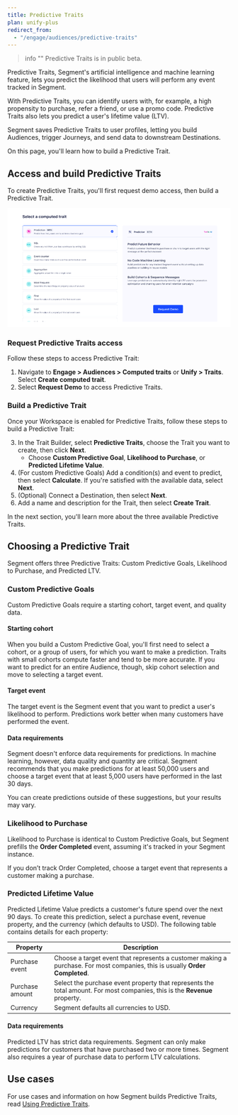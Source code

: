 ```yaml
---
title: Predictive Traits
plan: unify-plus 
redirect_from:
  - "/engage/audiences/predictive-traits"
---
```


> info ""
> Predictive Traits is in public beta.

Predictive Traits, Segment's artificial intelligence and machine learning feature, lets you predict the likelihood that users will perform any event tracked in Segment. 

With Predictive Traits, you can identify users with, for example, a high propensity to purchase, refer a friend, or use a promo code. Predictive Traits also lets you predict a user's lifetime value (LTV).

Segment saves Predictive Traits to user profiles, letting you build Audiences, trigger Journeys, and send data to downstream Destinations.

On this page, you'll learn how to build a Predictive Trait.

## Access and build Predictive Traits

To create Predictive Traits, you'll first request demo access, then build a Predictive Trait.

![The Predictive Trait builder in the Segment UI](../../images/trait_builder.png)


### Request Predictive Traits access

Follow these steps to access Predictive Trait:

1. Navigate to **Engage > Audiences > Computed traits** or **Unify > Traits**. Select **Create computed trait**.
2. Select **Request Demo** to access Predictive Traits.

### Build a Predictive Trait

Once your Workspace is enabled for Predictive Traits, follow these steps to build a Predictive Trait:

3. In the Trait Builder, select **Predictive Traits**, choose the Trait you want to create, then click **Next**.
    - Choose **Custom Predictive Goal**, **Likelihood to Purchase**, or **Predicted Lifetime Value**.
4. (For custom Predictive Goals) Add a condition(s) and event to predict, then select **Calculate**. If you're satisfied with the available data, select **Next**.
5. (Optional) Connect a Destination, then select **Next**.
6. Add a name and description for the Trait, then select **Create Trait**.

In the next section, you'll learn more about the three available Predictive Traits.

## Choosing a Predictive Trait

Segment offers three Predictive Traits: Custom Predictive Goals, Likelihood to Purchase, and Predicted LTV.

### Custom Predictive Goals

Custom Predictive Goals require a starting cohort, target event, and quality data.

#### Starting cohort

When you build a Custom Predictive Goal, you'll first need to select a cohort, or a group of users, for which you want to make a prediction. Traits with small cohorts compute faster and tend to be more accurate. If you want to predict for an entire Audience, though, skip cohort selection and move to selecting a target event.

#### Target event

The target event is the Segment event that you want to predict a user's likelihood to perform. Predictions work better when many customers have performed the event.

#### Data requirements

Segment doesn't enforce data requirements for predictions. In machine learning, however, data quality and quantity are critical. Segment recommends that you make predictions for at least 50,000 users and choose a target event that at least 5,000 users have performed in the last 30 days. 

You can create predictions outside of these suggestions, but your results may vary.

### Likelihood to Purchase

Likelihood to Purchase is identical to Custom Predictive Goals, but Segment prefills the **Order Completed** event, assuming it's tracked in your Segment instance. 

If you don’t track Order Completed, choose a target event that represents a customer making a purchase.

### Predicted Lifetime Value

Predicted Lifetime Value predicts a customer's future spend over the next 90 days. To create this prediction, select a purchase event, revenue property, and the currency (which defaults to USD). The following table contains details for each property:

| Property        | Description                                                                                                                  |
| --------------- | ---------------------------------------------------------------------------------------------------------------------------- |
| Purchase event  | Choose a target event that represents a customer making a purchase. For most companies, this is usually **Order Completed**. |
| Purchase amount | Select the purchase event property that represents the total amount. For most companies, this is the **Revenue** property.   |
| Currency        | Segment defaults all currencies to USD.                                                                                       |

#### Data requirements

Predicted LTV has strict data requirements. Segment can only make predictions for customers that have purchased two or more times. Segment also requires a year of purchase data to perform LTV calculations.

## Use cases

For use cases and information on how Segment builds Predictive Traits, read [Using Predictive Traits](/docs/unify/traits/predictive-traits/using-predictive-traits/).
